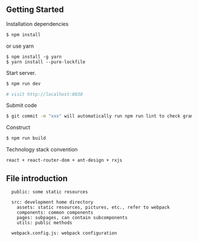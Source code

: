 <!--
Licensed to the Apache Software Foundation (ASF) under one
or more contributor license agreements.  See the NOTICE file
distributed with this work for additional information
regarding copyright ownership.  The ASF licenses this file
to you under the Apache License, Version 2.0 (the
"License"); you may not use this file except in compliance
with the License.  You may obtain a copy of the License at

  http://www.apache.org/licenses/LICENSE-2.0

Unless required by applicable law or agreed to in writing,
software distributed under the License is distributed on an
"AS IS" BASIS, WITHOUT WARRANTIES OR CONDITIONS OF ANY
KIND, either express or implied.  See the License for the
specific language governing permissions and limitations
under the License.
-->

## Getting Started

Installation dependencies

```bash
$ npm install
```
or use yarn
```
$ npm install -g yarn
$ yarn install --pure-lockfile
```

Start server.

```bash
$ npm run dev

# visit http://localhost:8030
```

Submit code

```bash
$ git commit -m "xxx" will automatically run npm run lint to check grammar rules
```

Construct

```bash
$ npm run build
```

Technology stack convention

```
react + react-router-dom + ant-design + rxjs
```

## File introduction

```
  public: some static resources
  
  src: development home directory
    assets: static resources, pictures, etc., refer to webpack
    components: common components
    pages: subpages, can contain subcomponents
    utils: public methods

  webpack.config.js: webpack configuration

```

